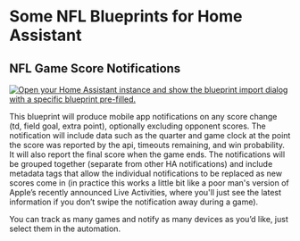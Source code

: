 # Some NFL Blueprints for Home Assistant

## NFL Game Score Notifications
[![Open your Home Assistant instance and show the blueprint import dialog with a specific blueprint pre-filled.](https://my.home-assistant.io/badges/blueprint_import.svg)](https://my.home-assistant.io/redirect/blueprint_import/?blueprint_url=https%3A%2F%2Fgithub.com%2Fgonzotek%2Fha-nfl%2Fblob%2FBlueprint%2Fblueprints%2Fnfl-game-score-notifications.yaml)

This blueprint will produce mobile app notifications on any score change (td, field goal, extra point), optionally excluding opponent scores. The notification will include data such as the quarter and game clock at the point the score was reported by the api, timeouts remaining, and win probability. It will also report the final score when the game ends. The notifications will be grouped together (separate from other HA notifications) and include metadata tags that allow the individual notifications to be replaced as new scores come in (in practice this works a little bit like a poor man's version of Apple’s recently announced Live Activities, where you'll just see the latest information if you don’t swipe the notification away during a game).

You can track as many games and notify as many devices as you’d like, just select them in the automation.
